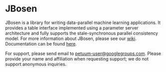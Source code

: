 # JBosen

JBosen is a library for writing data-parallel machine learning applications. It provides a table interface implemented using a parameter server architecture and fully supports the stale-synchronous parallel consistency model. For more information about JBosen, please see our [wiki](https://github.com/petuum/jbosen/wiki). Documentation can be found [here](http://petuum.github.io/jbosen/javadoc/index.html).

For support, please send email to petuum-user@googlegroups.com. Please provide your name and affiliation when requesting support; we do not support anonymous inquiries.
